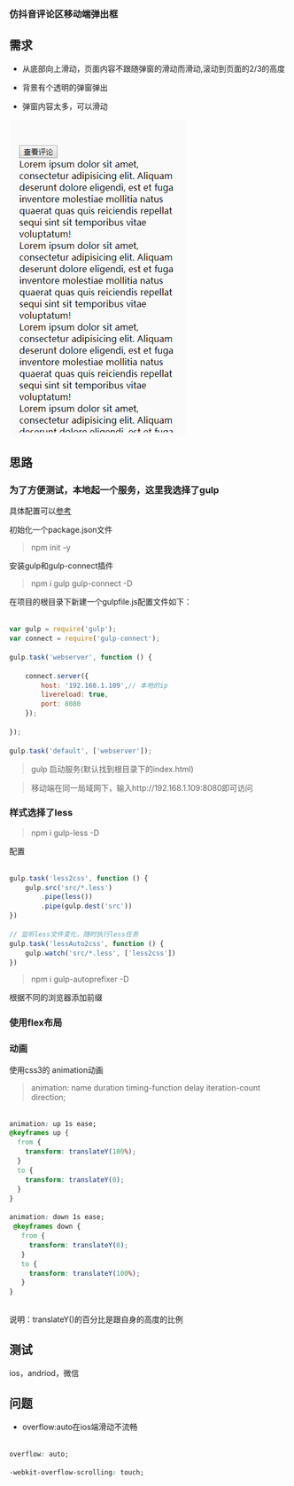 ### 仿抖音评论区移动端弹出框

## 需求

* 从底部向上滑动，页面内容不跟随弹窗的滑动而滑动,滚动到页面的2/3的高度

* 背景有个透明的弹窗弹出

* 弹窗内容太多，可以滑动

![效果图](src/imgs/result.gif)

## 思路

### 为了方便测试，本地起一个服务，这里我选择了gulp

具体配置可以[参考](https://github.com/AveVlad/gulp-connect)

初始化一个package.json文件

> npm init -y 

安装gulp和gulp-connect插件

> npm i gulp gulp-connect -D

在项目的根目录下新建一个gulpfile.js配置文件如下：

``` javascript

var gulp = require('gulp');
var connect = require('gulp-connect');

gulp.task('webserver', function () {

    connect.server({
        host: '192.168.1.109',// 本地的ip
        livereload: true,
        port: 8080
    });

});

gulp.task('default', ['webserver']);

```

> gulp 启动服务(默认找到根目录下的index.html)

> 移动端在同一局域网下，输入http://192.168.1.109:8080即可访问

### 样式选择了less

> npm i gulp-less -D

配置

``` javascript

gulp.task('less2css', function () {
    gulp.src('src/*.less')
        .pipe(less())
        .pipe(gulp.dest('src'))
})

// 监听less文件变化，随时执行less任务
gulp.task('lessAuto2css', function () {
    gulp.watch('src/*.less', ['less2css'])
})

```
> npm i gulp-autoprefixer -D

根据不同的浏览器添加前缀

### 使用flex布局

### 动画

使用css3的 animation动画

> animation: name duration timing-function delay iteration-count direction;

``` css

animation: up 1s ease;
@keyframes up {
  from {
    transform: translateY(100%);
  }
  to {
    transform: translateY(0);
  }
}
    
animation: down 1s ease;
 @keyframes down {
   from {
     transform: translateY(0);
   }
   to {
     transform: translateY(100%);
   }
}  
 
```

说明：translateY()的百分比是跟自身的高度的比例




## 测试

ios，andriod，微信

## 问题

* overflow:auto在ios端滑动不流畅

``` css

overflow: auto;

-webkit-overflow-scrolling: touch;

```


